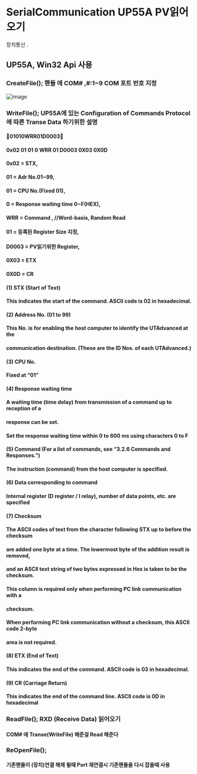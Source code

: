# SerialCommunication UP55A PV읽어오기
장치통신 .
## UP55A, Win32 Api 사용

### CreateFile(); 핸들 에 COM# ,#:1~9 COM 포트 번호 지정
![image](https://github.com/JHkimJ/SerialCommunication/assets/138735492/4c2b9b9c-87f0-4343-aa3e-d32fa585bd84)
### WriteFile();  UP55A에 있는 Configuration of Commands Protocol에 따른 Transe Data 하기위한 설명
#### 01010WRR01D0003
#### 0x02 01 01 0 WRR 01 D0003 0X03 0X0D
#### 0x02  = STX,
#### 01  = Adr No.01~99,
#### 01  = CPU No.(Fixed 01),
#### 0   = Response waiting time 0~F(HEX),
#### WRR = Command , //Word-basis, Random Read
#### 01  = 등록된 Register Size 지정,
#### D0003 = PV읽기위한 Register,
#### 0X03  = ETX
#### 0X0D  = CR

#### (1) STX (Start of Text)
#### This indicates the start of the command. ASCII code is 02 in hexadecimal.
#### (2) Address No. (01 to 99)
#### This No. is for enabling the host computer to identify the UTAdvanced at the 
#### communication destination. (These are the ID Nos. of each UTAdvanced.)
#### (3) CPU No.
#### Fixed at “01”
#### (4) Response waiting time
#### A waiting time (time delay) from transmission of a command up to reception of a 
#### response can be set.
#### Set the response waiting time within 0 to 600 ms using characters 0 to F
#### (5) Command (For a list of commands, see “3.2.6 Commands and Responses.”)
#### The instruction (command) from the host computer is specified.
#### (6) Data corresponding to command
#### Internal register (D register / I relay), number of data points, etc. are specified
#### (7) Checksum
#### The ASCII codes of text from the character following STX up to before the checksum 
#### are added one byte at a time. The lowermost byte of the addition result is removed, 
#### and an ASCII text string of two bytes expressed in Hex is taken to be the checksum.
#### This column is required only when performing PC link communication with a 
#### checksum.
#### When performing PC link communication without a checksum, this ASCII code 2-byte 
#### area is not required.
#### (8) ETX (End of Text)
#### This indicates the end of the command. ASCII code is 03 in hexadecimal.
#### (9) CR (Carriage Return)
#### This indicates the end of the command line. ASCII code is 0D in hexadecimal
### ReadFile(); RXD (Receive Data) 읽어오기
#### COM# 에 Transe(WriteFile) 해준걸 Read 해준다

### ReOpenFile();
#### 기존핸들이 (장치)연결 해제 될때 Port 재연결시 기존핸들을 다시 잡을때 사용


